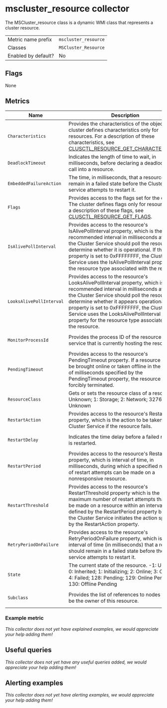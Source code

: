# mscluster_resource collector

The MSCluster_resource class is a dynamic WMI class that represents a cluster resource.

|||
-|-
Metric name prefix  | `mscluster_resource`
Classes             | `MSCluster_Resource`
Enabled by default? | No

## Flags

None

## Metrics

Name | Description | Type | Labels
-----|-------------|------|-------
`Characteristics` | Provides the characteristics of the object. The cluster defines characteristics only for resources. For a description of these characteristics, see [CLUSCTL_RESOURCE_GET_CHARACTERISTICS](https://docs.microsoft.com/en-us/previous-versions/windows/desktop/mscs/clusctl-resource-get-characteristics). | gauge | `type`, `owner_group`, `name`
`DeadlockTimeout` | Indicates the length of time to wait, in milliseconds, before declaring a deadlock in any call into a resource. | gauge | `type`, `owner_group`, `name`
`EmbeddedFailureAction` | The time, in milliseconds, that a resource should remain in a failed state before the Cluster service attempts to restart it. | gauge | `type`, `owner_group`, `name`
`Flags` | Provides access to the flags set for the object. The cluster defines flags only for resources. For a description of these flags, see [CLUSCTL_RESOURCE_GET_FLAGS](https://docs.microsoft.com/en-us/previous-versions/windows/desktop/mscs/clusctl-resource-get-flags). | gauge | `type`, `owner_group`, `name`
`IsAlivePollInterval` | Provides access to the resource's IsAlivePollInterval property, which is the recommended interval in milliseconds at which the Cluster Service should poll the resource to determine whether it is operational. If the property is set to 0xFFFFFFFF, the Cluster Service uses the IsAlivePollInterval property for the resource type associated with the resource. | gauge | `type`, `owner_group`, `name`
`LooksAlivePollInterval` | Provides access to the resource's LooksAlivePollInterval property, which is the recommended interval in milliseconds at which the Cluster Service should poll the resource to determine whether it appears operational. If the property is set to 0xFFFFFFFF, the Cluster Service uses the LooksAlivePollInterval property for the resource type associated with the resource. | gauge | `type`, `owner_group`, `name`
`MonitorProcessId` | Provides the process ID of the resource host service that is currently hosting the resource. | gauge | `type`, `owner_group`, `name`
`PendingTimeout` | Provides access to the resource's PendingTimeout property. If a resource cannot be brought online or taken offline in the number of milliseconds specified by the PendingTimeout property, the resource is forcibly terminated. | gauge | `type`, `owner_group`, `name`
`ResourceClass` | Gets or sets the resource class of a resource. 0: Unknown; 1: Storage; 2: Network; 32768: Unknown | gauge | `type`, `owner_group`, `name`
`RestartAction` | Provides access to the resource's RestartAction property, which is the action to be taken by the Cluster Service if the resource fails. | gauge | `type`, `owner_group`, `name`
`RestartDelay` | Indicates the time delay before a failed resource is restarted. | gauge | `type`, `owner_group`, `name`
`RestartPeriod` | Provides access to the resource's RestartPeriod property, which is interval of time, in milliseconds, during which a specified number of restart attempts can be made on a nonresponsive resource. | gauge | `type`, `owner_group`, `name`
`RestartThreshold` | Provides access to the resource's RestartThreshold property which is the maximum number of restart attempts that can be made on a resource within an interval defined by the RestartPeriod property before the Cluster Service initiates the action specified by the RestartAction property. | gauge | `type`, `owner_group`, `name`
`RetryPeriodOnFailure` | Provides access to the resource's RetryPeriodOnFailure property, which is the interval of time (in milliseconds) that a resource should remain in a failed state before the Cluster service attempts to restart it. | gauge | `type`, `owner_group`, `name`
`State` | The current state of the resource. -1: Unknown; 0: Inherited; 1: Initializing; 2: Online; 3: Offline; 4: Failed; 128: Pending; 129: Online Pending; 130: Offline Pending | gauge | `type`, `owner_group`, `name`
`Subclass` | Provides the list of references to nodes that can be the owner of this resource. | gauge | `type`, `owner_group`, `name`

### Example metric
_This collector does not yet have explained examples, we would appreciate your help adding them!_

## Useful queries
_This collector does not yet have any useful queries added, we would appreciate your help adding them!_

## Alerting examples
_This collector does not yet have alerting examples, we would appreciate your help adding them!_
